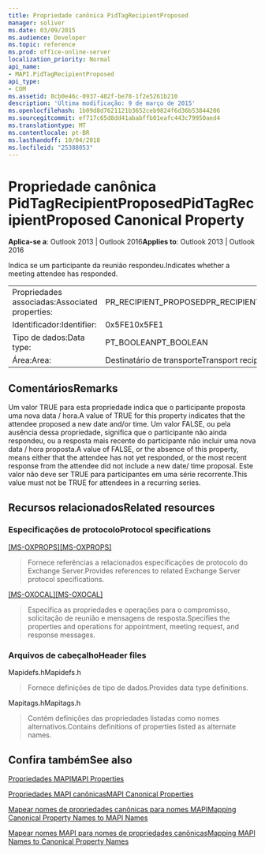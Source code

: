 ```yaml
---
title: Propriedade canônica PidTagRecipientProposed
manager: soliver
ms.date: 03/09/2015
ms.audience: Developer
ms.topic: reference
ms.prod: office-online-server
localization_priority: Normal
api_name:
- MAPI.PidTagRecipientProposed
api_type:
- COM
ms.assetid: 8cb0e46c-0937-482f-be78-1f2e5261b210
description: 'Última modificação: 9 de março de 2015'
ms.openlocfilehash: 1b09d8d7621121b3652ceb9824f6d36b53844206
ms.sourcegitcommit: ef717c65d8dd41ababffb01eafc443c79950aed4
ms.translationtype: MT
ms.contentlocale: pt-BR
ms.lasthandoff: 10/04/2018
ms.locfileid: "25388053"
---
```

# <a name="pidtagrecipientproposed-canonical-property"></a><span data-ttu-id="e9ec5-103">Propriedade canônica PidTagRecipientProposed</span><span class="sxs-lookup"><span data-stu-id="e9ec5-103">PidTagRecipientProposed Canonical Property</span></span>

  
  
<span data-ttu-id="e9ec5-104">**Aplica-se a**: Outlook 2013 | Outlook 2016</span><span class="sxs-lookup"><span data-stu-id="e9ec5-104">**Applies to**: Outlook 2013 | Outlook 2016</span></span> 
  
<span data-ttu-id="e9ec5-105">Indica se um participante da reunião respondeu.</span><span class="sxs-lookup"><span data-stu-id="e9ec5-105">Indicates whether a meeting attendee has responded.</span></span>
  
|||
|:-----|:-----|
|<span data-ttu-id="e9ec5-106">Propriedades associadas:</span><span class="sxs-lookup"><span data-stu-id="e9ec5-106">Associated properties:</span></span>  <br/> |<span data-ttu-id="e9ec5-107">PR_RECIPIENT_PROPOSED</span><span class="sxs-lookup"><span data-stu-id="e9ec5-107">PR_RECIPIENT_PROPOSED</span></span>  <br/> |
|<span data-ttu-id="e9ec5-108">Identificador:</span><span class="sxs-lookup"><span data-stu-id="e9ec5-108">Identifier:</span></span>  <br/> |<span data-ttu-id="e9ec5-109">0x5FE1</span><span class="sxs-lookup"><span data-stu-id="e9ec5-109">0x5FE1</span></span>  <br/> |
|<span data-ttu-id="e9ec5-110">Tipo de dados:</span><span class="sxs-lookup"><span data-stu-id="e9ec5-110">Data type:</span></span>  <br/> |<span data-ttu-id="e9ec5-111">PT_BOOLEAN</span><span class="sxs-lookup"><span data-stu-id="e9ec5-111">PT_BOOLEAN</span></span>  <br/> |
|<span data-ttu-id="e9ec5-112">Área:</span><span class="sxs-lookup"><span data-stu-id="e9ec5-112">Area:</span></span>  <br/> |<span data-ttu-id="e9ec5-113">Destinatário de transporte</span><span class="sxs-lookup"><span data-stu-id="e9ec5-113">Transport recipient</span></span>  <br/> |
   
## <a name="remarks"></a><span data-ttu-id="e9ec5-114">Comentários</span><span class="sxs-lookup"><span data-stu-id="e9ec5-114">Remarks</span></span>

<span data-ttu-id="e9ec5-115">Um valor TRUE para esta propriedade indica que o participante proposta uma nova data / hora.</span><span class="sxs-lookup"><span data-stu-id="e9ec5-115">A value of TRUE for this property indicates that the attendee proposed a new date and/or time.</span></span> <span data-ttu-id="e9ec5-116">Um valor FALSE, ou pela ausência dessa propriedade, significa que o participante não ainda respondeu, ou a resposta mais recente do participante não incluir uma nova data / hora proposta.</span><span class="sxs-lookup"><span data-stu-id="e9ec5-116">A value of FALSE, or the absence of this property, means either that the attendee has not yet responded, or the most recent response from the attendee did not include a new date/ time proposal.</span></span> <span data-ttu-id="e9ec5-117">Este valor não deve ser TRUE para participantes em uma série recorrente.</span><span class="sxs-lookup"><span data-stu-id="e9ec5-117">This value must not be TRUE for attendees in a recurring series.</span></span>
  
## <a name="related-resources"></a><span data-ttu-id="e9ec5-118">Recursos relacionados</span><span class="sxs-lookup"><span data-stu-id="e9ec5-118">Related resources</span></span>

### <a name="protocol-specifications"></a><span data-ttu-id="e9ec5-119">Especificações de protocolo</span><span class="sxs-lookup"><span data-stu-id="e9ec5-119">Protocol specifications</span></span>

<span data-ttu-id="e9ec5-120">[[MS-OXPROPS]](https://msdn.microsoft.com/library/f6ab1613-aefe-447d-a49c-18217230b148%28Office.15%29.aspx)</span><span class="sxs-lookup"><span data-stu-id="e9ec5-120">[[MS-OXPROPS]](https://msdn.microsoft.com/library/f6ab1613-aefe-447d-a49c-18217230b148%28Office.15%29.aspx)</span></span>
  
> <span data-ttu-id="e9ec5-121">Fornece referências a relacionados especificações de protocolo do Exchange Server.</span><span class="sxs-lookup"><span data-stu-id="e9ec5-121">Provides references to related Exchange Server protocol specifications.</span></span>
    
<span data-ttu-id="e9ec5-122">[[MS-OXOCAL]](https://msdn.microsoft.com/library/09861fde-c8e4-4028-9346-e7c214cfdba1%28Office.15%29.aspx)</span><span class="sxs-lookup"><span data-stu-id="e9ec5-122">[[MS-OXOCAL]](https://msdn.microsoft.com/library/09861fde-c8e4-4028-9346-e7c214cfdba1%28Office.15%29.aspx)</span></span>
  
> <span data-ttu-id="e9ec5-123">Especifica as propriedades e operações para o compromisso, solicitação de reunião e mensagens de resposta.</span><span class="sxs-lookup"><span data-stu-id="e9ec5-123">Specifies the properties and operations for appointment, meeting request, and response messages.</span></span>
    
### <a name="header-files"></a><span data-ttu-id="e9ec5-124">Arquivos de cabeçalho</span><span class="sxs-lookup"><span data-stu-id="e9ec5-124">Header files</span></span>

<span data-ttu-id="e9ec5-125">Mapidefs.h</span><span class="sxs-lookup"><span data-stu-id="e9ec5-125">Mapidefs.h</span></span>
  
> <span data-ttu-id="e9ec5-126">Fornece definições de tipo de dados.</span><span class="sxs-lookup"><span data-stu-id="e9ec5-126">Provides data type definitions.</span></span>
    
<span data-ttu-id="e9ec5-127">Mapitags.h</span><span class="sxs-lookup"><span data-stu-id="e9ec5-127">Mapitags.h</span></span>
  
> <span data-ttu-id="e9ec5-128">Contém definições das propriedades listadas como nomes alternativos.</span><span class="sxs-lookup"><span data-stu-id="e9ec5-128">Contains definitions of properties listed as alternate names.</span></span>
    
## <a name="see-also"></a><span data-ttu-id="e9ec5-129">Confira também</span><span class="sxs-lookup"><span data-stu-id="e9ec5-129">See also</span></span>



[<span data-ttu-id="e9ec5-130">Propriedades MAPI</span><span class="sxs-lookup"><span data-stu-id="e9ec5-130">MAPI Properties</span></span>](mapi-properties.md)
  
[<span data-ttu-id="e9ec5-131">Propriedades MAPI canônicas</span><span class="sxs-lookup"><span data-stu-id="e9ec5-131">MAPI Canonical Properties</span></span>](mapi-canonical-properties.md)
  
[<span data-ttu-id="e9ec5-132">Mapear nomes de propriedades canônicas para nomes MAPI</span><span class="sxs-lookup"><span data-stu-id="e9ec5-132">Mapping Canonical Property Names to MAPI Names</span></span>](mapping-canonical-property-names-to-mapi-names.md)
  
[<span data-ttu-id="e9ec5-133">Mapear nomes MAPI para nomes de propriedades canônicas</span><span class="sxs-lookup"><span data-stu-id="e9ec5-133">Mapping MAPI Names to Canonical Property Names</span></span>](mapping-mapi-names-to-canonical-property-names.md)

